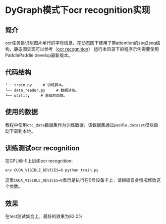 DyGraph模式下ocr recognition实现
========

简介
--------
ocr任务是识别图片单行的字母信息，在动态图下使用了带attention的seq2seq结构，静态图实现可以参考（[ocr recognition](https://github.com/PaddlePaddle/models/tree/develop/PaddleCV/ocr_recognition)）
运行本目录下的程序示例需要使用PaddlePaddle develop最新版本。


## 代码结构
```
└── train.py     # 训练脚本。
└── data_reader.py     # 数据读取。
└── utility     # 基础的函数。
```

## 使用的数据

教程中使用`ctc_data`数据集作为训练数据，该数据集通过`paddle.dataset`模块自动下载到本地。

## 训练测试ocr recognition

在GPU单卡上训练ocr recognition:

```
env CUDA_VISIBLE_DEVICES=0 python train.py
```

这里`CUDA_VISIBLE_DEVICES=0`表示是执行在0号设备卡上，请根据自身情况修改这个参数。

## 效果

在test测试集合上，最好的效果为82.0%
